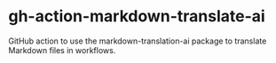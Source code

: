 # gh-action-markdown-translate-ai
GitHub action to use the markdown-translation-ai package to translate Markdown files in workflows.
